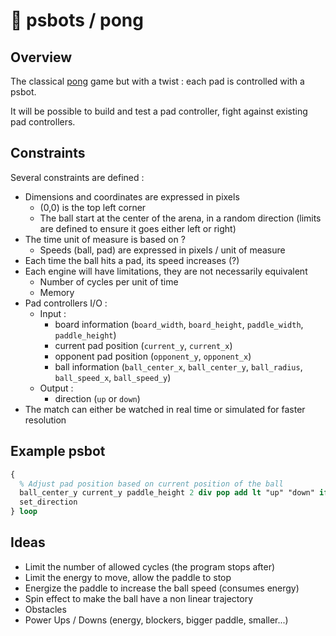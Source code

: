 # 🤖 psbots / pong

## Overview

The classical [pong](https://en.wikipedia.org/wiki/Pong) game but with a twist : each pad is controlled with a psbot.

It will be possible to build and test a pad controller, fight against existing pad controllers.

## Constraints

Several constraints are defined :

* Dimensions and coordinates are expressed in pixels
  * (0,0) is the top left corner
  * The ball start at the center of the arena, in a random direction (limits are defined to ensure it goes either left or right)
* The time unit of measure is based on ?
  * Speeds (ball, pad) are expressed in pixels / unit of measure
* Each time the ball hits a pad, its speed increases (?)
* Each engine will have limitations, they are not necessarily equivalent
  * Number of cycles per unit of time
  * Memory
* Pad controllers I/O :
  * Input :
    * board information (`board_width`, `board_height`, `paddle_width`, `paddle_height`)
    * current pad position (`current_y`, `current_x`)
    * opponent pad position (`opponent_y`, `opponent_x`)
    * ball information (`ball_center_x`, `ball_center_y`, `ball_radius`, `ball_speed_x`, `ball_speed_y`)
  * Output :
    * direction (`up` or `down`)
* The match can either be watched in real time or simulated for faster resolution
   
## Example psbot

```postscript
{
  % Adjust pad position based on current position of the ball
  ball_center_y current_y paddle_height 2 div pop add lt "up" "down" ifelse
  set_direction
} loop
```

## Ideas

* Limit the number of allowed cycles (the program stops after)
* Limit the energy to move, allow the paddle to stop
* Energize the paddle to increase the ball speed (consumes energy)
* Spin effect to make the ball have a non linear trajectory
* Obstacles
* Power Ups / Downs (energy, blockers, bigger paddle, smaller...)
